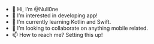 - 👋 Hi, I’m @Null0ne
- 👀 I’m interested in developing app!
- 🌱 I’m currently learning Kotlin and Swift.
- 💞️ I’m looking to collaborate on anything mobile related.
- 📫 How to reach me? Setting this up!

<!---
Null0ne/Null0ne is a ✨ special ✨ repository because its `README.md` (this file) appears on your GitHub profile.
You can click the Preview link to take a look at your changes.
--->
